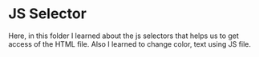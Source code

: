 # JS Selector

Here, in this folder I learned about the js selectors that helps us to get access of the HTML file. Also I learned to change color, text using JS file.